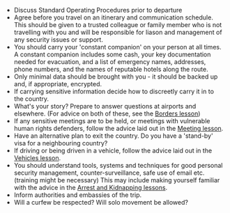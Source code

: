 [Title]: # (Les procédures normalisées d’exploitation)
[Order]: # (3)

*   Discuss Standard Operating Procedures prior to departure
*   Agree before you travel on an itinerary and communication schedule. This should be given to a trusted colleague or family member who is not travelling with you and will be responsible for liason and management of any security issues or support.
*   You should carry your 'constant companion' on your person at all times. A constant companion includes some cash, your key documentation needed for evacuation, and a list of emergency names, addresses, phone numbers, and the names of reputable hotels along the route.
*   Only minimal data should be brought with you - it should be backed up and, if appropriate, encrypted.
*   If carrying sensitive information decide how to discreetly carry it in to the country.
*    What's your story? Prepare to answer questions at airports and elsewhere. (For advice on both of these, see the [Borders lesson](umbrella://lesson/borders))
*   If any sensitive meetings are to be held, or meetings with vulnerable human rights defenders, follow the advice laid out in the [Meeting lesson](umbrella://lesson/meetings).
*   Have an alternative plan to exit the country. Do you have a 'stand-by' visa for a neighbouring country?
*   If driving or being driven in a vehicle, follow the advice laid out in the [Vehicles lesson](umbrella://lesson/vehicles).
*   You should understand tools, systems and techniques for good personal security management, counter-surveillance, safe use of email etc. (training might be necessary) This may include making yourself familiar with the advice in the [Arrest and Kidnapping lessons](umbrella://lesson/kidnapping).
*   Inform authorities and embassies of the trip.
*   Will a curfew be respected? Will solo movement be allowed?